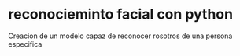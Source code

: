 # reconocieminto facial con python
Creacion de un modelo capaz de reconocer rosotros de una persona especifica
